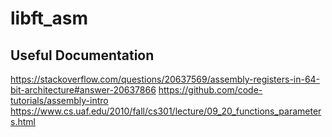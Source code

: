 # libft_asm

## Useful Documentation
https://stackoverflow.com/questions/20637569/assembly-registers-in-64-bit-architecture#answer-20637866
https://github.com/code-tutorials/assembly-intro
https://www.cs.uaf.edu/2010/fall/cs301/lecture/09_20_functions_parameters.html
